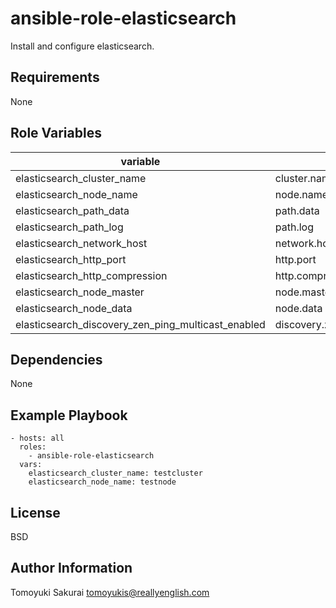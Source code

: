 ansible-role-elasticsearch
=============

Install and configure elasticsearch.

Requirements
------------

None

Role Variables
--------------

| variable | description | default |
|----------|-------------|---------|
| elasticsearch\_cluster\_name | cluster.name, required | "" |
| elasticsearch\_node\_name | node.name, required | "" |
| elasticsearch\_path\_data | path.data | "/var/db/elasticsearch" |
| elasticsearch\_path\_log | path.log | "/var/log/elasticsearch" |
| elasticsearch\_network\_host | network.host | "\_\_site\_\_" |
| elasticsearch\_http\_port | http.port | 9200 |
| elasticsearch\_http\_compression | http.compression | "true" |
| elasticsearch\_node\_master | node.master | "true" |
| elasticsearch\_node\_data | node.data | "true" |
| elasticsearch\_discovery\_zen\_ping\_multicast\_enabled | discovery.zen.ping.multicast.enabled | "false" |

Dependencies
------------

None

Example Playbook
----------------

    - hosts: all
      roles:
        - ansible-role-elasticsearch
      vars:
        elasticsearch_cluster_name: testcluster
        elasticsearch_node_name: testnode

License
-------

BSD

Author Information
------------------

Tomoyuki Sakurai <tomoyukis@reallyenglish.com>
